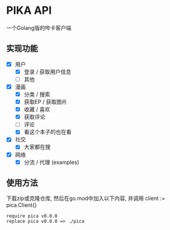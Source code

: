 PIKA API
===========
一个Golang版的哔卡客户端

## 实现功能

- [x] 用户
  - [x] 登录 / 获取用户信息
  - [ ] 其他
- [x] 漫画
  - [x] 分类 / 搜索
  - [x] 获取EP / 获取图片
  - [x] 收藏 / 喜欢
  - [x] 获取评论
  - [ ] 评论
  - [x] 看这个本子的也在看
- [x] 社交
  - [x] 大家都在搜
- [x] 网络
  - [x] 分流 / 代理 (examples)

## 使用方法

下载zip或克隆仓库, 然后在go.mod中加入以下内容, 并调用 client := pica.Client{}
```
require pica v0.0.0
replace pica v0.0.0 => ./pica
```
